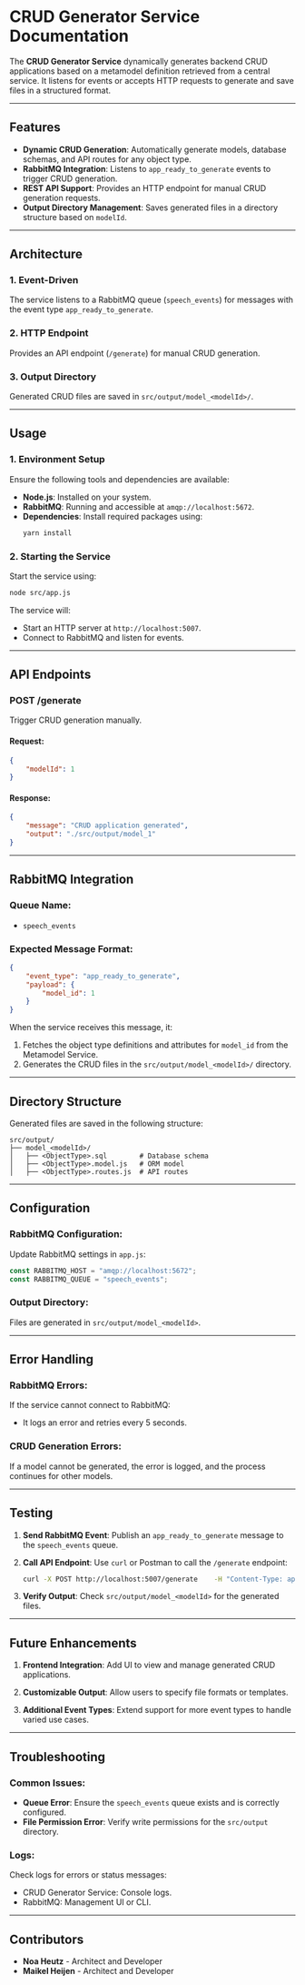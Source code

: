 
# CRUD Generator Service Documentation

The **CRUD Generator Service** dynamically generates backend CRUD applications based on a metamodel definition retrieved from a central service. It listens for events or accepts HTTP requests to generate and save files in a structured format.

---

## Features

- **Dynamic CRUD Generation**: Automatically generate models, database schemas, and API routes for any object type.
- **RabbitMQ Integration**: Listens to `app_ready_to_generate` events to trigger CRUD generation.
- **REST API Support**: Provides an HTTP endpoint for manual CRUD generation requests.
- **Output Directory Management**: Saves generated files in a directory structure based on `modelId`.

---

## Architecture

### 1. Event-Driven
The service listens to a RabbitMQ queue (`speech_events`) for messages with the event type `app_ready_to_generate`.

### 2. HTTP Endpoint
Provides an API endpoint (`/generate`) for manual CRUD generation.

### 3. Output Directory
Generated CRUD files are saved in `src/output/model_<modelId>/`.

---

## Usage

### 1. Environment Setup
Ensure the following tools and dependencies are available:
- **Node.js**: Installed on your system.
- **RabbitMQ**: Running and accessible at `amqp://localhost:5672`.
- **Dependencies**: Install required packages using:
  ```bash
  yarn install
  ```

### 2. Starting the Service
Start the service using:
```bash
node src/app.js
```

The service will:
- Start an HTTP server at `http://localhost:5007`.
- Connect to RabbitMQ and listen for events.

---

## API Endpoints

### **POST /generate**
Trigger CRUD generation manually.

#### Request:
```json
{
    "modelId": 1
}
```

#### Response:
```json
{
    "message": "CRUD application generated",
    "output": "./src/output/model_1"
}
```

---

## RabbitMQ Integration

### Queue Name:
- `speech_events`

### Expected Message Format:
```json
{
    "event_type": "app_ready_to_generate",
    "payload": {
        "model_id": 1
    }
}
```

When the service receives this message, it:
1. Fetches the object type definitions and attributes for `model_id` from the Metamodel Service.
2. Generates the CRUD files in the `src/output/model_<modelId>/` directory.

---

## Directory Structure
Generated files are saved in the following structure:
```
src/output/
├── model_<modelId>/
│   ├── <ObjectType>.sql        # Database schema
│   ├── <ObjectType>.model.js   # ORM model
│   ├── <ObjectType>.routes.js  # API routes
```

---

## Configuration

### RabbitMQ Configuration:
Update RabbitMQ settings in `app.js`:
```javascript
const RABBITMQ_HOST = "amqp://localhost:5672";
const RABBITMQ_QUEUE = "speech_events";
```

### Output Directory:
Files are generated in `src/output/model_<modelId>`.

---

## Error Handling

### RabbitMQ Errors:
If the service cannot connect to RabbitMQ:
- It logs an error and retries every 5 seconds.

### CRUD Generation Errors:
If a model cannot be generated, the error is logged, and the process continues for other models.

---

## Testing

1. **Send RabbitMQ Event**:
   Publish an `app_ready_to_generate` message to the `speech_events` queue.

2. **Call API Endpoint**:
   Use `curl` or Postman to call the `/generate` endpoint:
   ```bash
   curl -X POST http://localhost:5007/generate    -H "Content-Type: application/json"    -d '{"modelId": 1}'
   ```

3. **Verify Output**:
   Check `src/output/model_<modelId>` for the generated files.

---

## Future Enhancements

1. **Frontend Integration**:
   Add UI to view and manage generated CRUD applications.

2. **Customizable Output**:
   Allow users to specify file formats or templates.

3. **Additional Event Types**:
   Extend support for more event types to handle varied use cases.

---

## Troubleshooting

### Common Issues:
- **Queue Error**: Ensure the `speech_events` queue exists and is correctly configured.
- **File Permission Error**: Verify write permissions for the `src/output` directory.

### Logs:
Check logs for errors or status messages:
- CRUD Generator Service: Console logs.
- RabbitMQ: Management UI or CLI.

---

## Contributors
- **Noa Heutz** - Architect and Developer
- **Maikel Heijen** - Architect and Developer